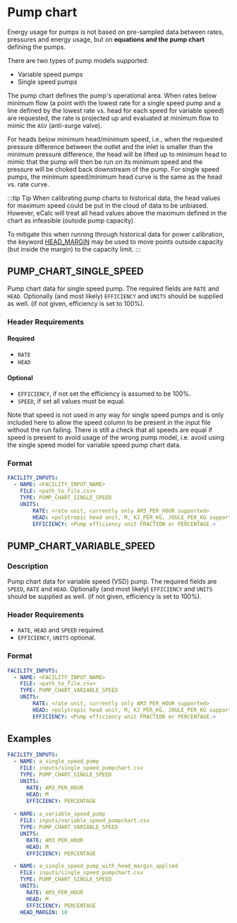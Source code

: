 # Pump chart

Energy usage for pumps is not based on pre-sampled data between rates,
pressures and energy usage, but on **equations and the pump chart** defining the pumps.

There are two types of pump models supported:
- Variable speed pumps
- Single speed pumps

The pump chart defines the pump's operational area. When rates below minimum flow
(a point with the lowest rate for a single speed pump and a line defined by the lowest rate vs.
head for each speed for variable speed) are requested, the rate is projected up and
evaluated at minimum flow to mimic the `ASV` (anti-surge valve).

For heads below minimum head/minimum speed, i.e., when the requested pressure
difference between the outlet and the inlet is smaller than the minimum pressure difference,
the head will be lifted up to minimum head to mimic that the pump will then be run on
its minimum speed and the pressure will be choked back downstream of the pump.
For single speed pumps, the minimum speed/minimum head curve is the same as
the head vs. rate curve.

:::tip Tip
When calibrating pump charts to historical data, the head values for maximum speed could be
put in the cloud of data to be unbiased. However, eCalc will treat all head values above the
maximum defined in the chart as infeasible (outside pump capacity). 

To mitigate this when
running through historical data for power calibration, the keyword [HEAD_MARGIN](/about/references/keywords/HEAD_MARGIN.md) may be used to move points outside capacity (but inside the margin) to the capacity limit.
:::

## PUMP_CHART_SINGLE_SPEED

Pump chart data for single speed pump. The required fields are `RATE` and `HEAD`. Optionally (and most likely) `EFFICIENCY` and `UNITS` should be supplied as well.
(if not given, efficiency is set to 100%).

### Header Requirements
#### Required
- `RATE`
- `HEAD`

#### Optional
- `EFFICIENCY`, if not set the efficiency is assumed to be 100%.
- `SPEED`, if set all values must be equal.

Note that speed is not used in any way for single speed pumps and is only included here to allow the speed column to be
present in the input file without the run failing. There is still a check that all speeds are equal if speed is present
to avoid usage of the wrong pump model, i.e. avoid using the single speed model for variable speed pump chart data.

### Format
~~~~~~~~yaml
FACILITY_INPUTS:
  - NAME: <FACILITY_INPUT_NAME>
    FILE: <path_to_file.csv>
    TYPE: PUMP_CHART_SINGLE_SPEED
    UNITS:
        RATE: <rate unit, currently only AM3_PER_HOUR supported>
        HEAD: <polytropic head unit, M, KJ_PER_KG, JOULE_PER_KG supported>
        EFFICIENCY: <Pump efficiency unit FRACTION or PERCENTAGE.>
~~~~~~~~

## PUMP_CHART_VARIABLE_SPEED
### Description
Pump chart data for variable speed (VSD) pump. The required fields are `SPEED`,
`RATE` and `HEAD`. Optionally (and most likely) `EFFICIENCY` and `UNITS` should be supplied as well.
(if not given, efficiency is set to 100%).

### Header Requirements
- `RATE`, `HEAD` and `SPEED` required.
- `EFFICIENCY`, `UNITS` optional.

### Format
~~~~~~~~yaml
FACILITY_INPUTS:
  - NAME: <FACILITY_INPUT_NAME>
    FILE: <path_to_file.csv>
    TYPE: PUMP_CHART_VARIABLE_SPEED
    UNITS:
        RATE: <rate unit, currently only AM3_PER_HOUR supported>
        HEAD: <polytropic head unit, M, KJ_PER_KG, JOULE_PER_KG supported>
        EFFICIENCY: <Pump efficiency unit FRACTION or PERCENTAGE.>
~~~~~~~~

## Examples
~~~~~~~~yaml
FACILITY_INPUTS:
  - NAME: a_single_speed_pump
    FILE: inputs/single_speed_pumpchart.csv
    TYPE: PUMP_CHART_SINGLE_SPEED
    UNITS:
      RATE: AM3_PER_HOUR
      HEAD: M
      EFFICIENCY: PERCENTAGE
      
  - NAME: a_variable_speed_pump
    FILE: inputs/variable_speed_pumpchart.csv
    TYPE: PUMP_CHART_VARIABLE_SPEED
    UNITS:
      RATE: AM3_PER_HOUR
      HEAD: M
      EFFICIENCY: PERCENTAGE

  - NAME: a_single_speed_pump_with_head_margin_applied
    FILE: inputs/single_speed_pumpchart.csv
    TYPE: PUMP_CHART_SINGLE_SPEED
    UNITS:
      RATE: AM3_PER_HOUR
      HEAD: M
      EFFICIENCY: PERCENTAGE
    HEAD_MARGIN: 10
~~~~~~~~

